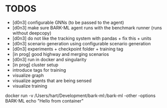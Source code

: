# TODOS
- [d0n3] configurable GNNs (to be passed to the agent)
- [d0n3] make sure BARK-ML agent runs with the benchmark runner (runs without deepcopy)
- [d0n3] do not like the tracking system with pandas + fix this + units
- [d0n3] scenario generation using configurable scenario generation
- [d0n3] experiments + checkpoint folder + training tag
- [in prog] good highway and merging scenarios
- [d0n3] run in docker and singularity
- [in prog] cluster setup
- introduce tags for training
- visualize graph
- visualize agents that are being sensed
- visualize training


docker run -v /Users/hart/Development/bark-ml:/bark-ml -other -options BARK-ML echo "Hello from container"